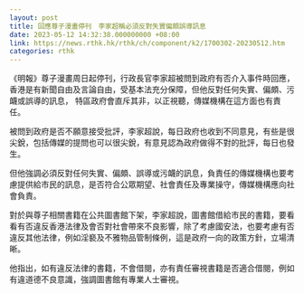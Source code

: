 ```yaml
---
layout: post
title: 回應尊子漫畫停刊　李家超稱必須反對失實偏頗誤導訊息
date: 2023-05-12 14:32:38.000000000 +08:00
link: https://news.rthk.hk/rthk/ch/component/k2/1700302-20230512.htm
categories: rthk
---
```


《明報》尊子漫畫周日起停刊，行政長官李家超被問到政府有否介入事件時回應，香港是有新聞自由及言論自由，受基本法充分保障，但他反對任何失實、偏頗、污衊或誤導的訊息， 特區政府會直斥其非，以正視聽，傳媒機構在這方面也有責任。

被問到政府是否不願意接受批評，李家超說，每日政府也收到不同意見，有些是很尖銳，包括傳媒的提問也可以很尖銳，有意見認為政府做得不對的批評，每日也發生。

但他強調必須反對任何失實、偏頗、誤導或污衊的訊息，負責任的傳媒機構也要考慮提供給市民的訊息，是否符合公眾期望、社會責任及專業操守，傳媒機構應向社會負責。

對於與尊子相關書籍在公共圖書館下架，李家超說，圖書館借給市民的書籍，要看看有否違反香港法律及會否對社會帶來不良影響，除了考慮國安法，也要考慮有否違反其他法律，例如淫褻及不雅物品管制條例，這是政府一向的政策方針，立場清晰。

他指出，如有違反法律的書籍，不會借閱，亦有責任審視書籍是否適合借閱，例如有違道德不良意識，強調圖書館有專業人士審視。
